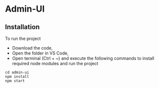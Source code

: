 # Admin-UI

## Installation

To run the project

- Download the code,
- Open the folder in VS Code,
- Open terminal (Ctrl + ~) and execute the following commands to install required node modules and run the project

```
cd admin-ui
npm install
npm start
```
